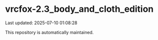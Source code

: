 # vrcfox-2.3_body_and_cloth_edition

Last updated: 2025-07-10 01:08:28

This repository is automatically maintained.

